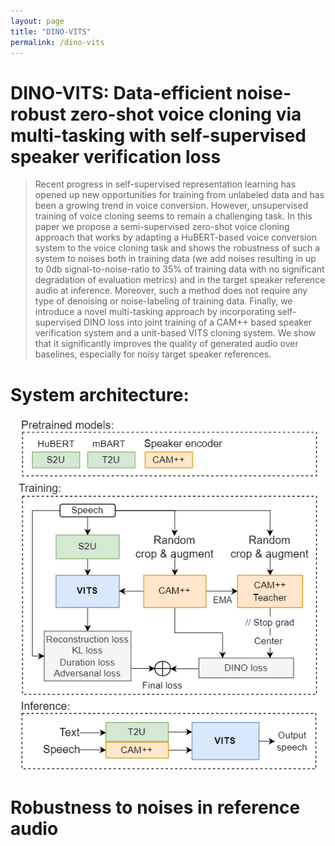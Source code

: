 ```yaml
---
layout: page
title: "DINO-VITS"
permalink: /dino-vits
---
```


# DINO-VITS: Data-efficient noise-robust zero-shot voice cloning via multi-tasking with self-supervised speaker verification loss 

> Recent progress in self-supervised representation learning has opened up new opportunities for training from unlabeled data and has been a growing trend in voice conversion. However, unsupervised training of voice cloning seems to remain a challenging task. In this paper we propose a semi-supervised zero-shot voice cloning approach that works by adapting a HuBERT-based voice conversion system to the voice cloning task and shows the robustness of such a system to noises both in training data (we add noises resulting in up to 0db signal-to-noise-ratio to 35% of training data with no significant degradation of evaluation metrics) and in the target speaker reference audio at inference. Moreover, such a method does not require any type of denoising or noise-labeling of training data. Finally, we introduce a novel multi-tasking approach by incorporating self-supervised DINO loss into joint training of a CAM++ based speaker verification system and a unit-based VITS cloning system. We show that it significantly improves the quality of generated audio over baselines, especially for noisy target speaker references.


# System architecture:

<center><p><img src="./images/dino_VITS.png" width="560"></p></center>


# Robustness to noises in reference audio

<object type="text/html" data="demopage_icassp2024_refnoise_subset.html" width="800" height="600"  ></object>
